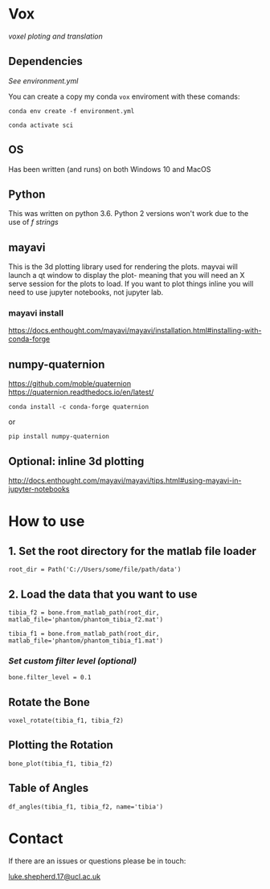 # Vox
*voxel ploting and translation*

## Dependencies 
*See environment.yml* 

You can create a copy my conda `vox` enviroment with these comands:

    conda env create -f environment.yml

    conda activate sci

## OS
Has been written (and runs) on both Windows 10 and MacOS

## Python
This was written on python 3.6. Python 2 versions won't work due to the use of *f strings*

## mayavi
This is the 3d plotting library used for rendering the plots. mayvai will launch a qt window to display the plot- meaning that you will need an X serve session for the plots to load. If you want to plot things inline you will need to use jupyter notebooks, not jupyter lab.

### mayavi install
https://docs.enthought.com/mayavi/mayavi/installation.html#installing-with-conda-forge
    
## numpy-quaternion 
https://github.com/moble/quaternion
https://quaternion.readthedocs.io/en/latest/

    conda install -c conda-forge quaternion
    
 or
 
    pip install numpy-quaternion
    
    
## Optional: inline 3d plotting
http://docs.enthought.com/mayavi/mayavi/tips.html#using-mayavi-in-jupyter-notebooks


# How to use

## 1. Set the root directory for the matlab file loader
    root_dir = Path('C://Users/some/file/path/data')

## 2. Load the data that you want to use
    tibia_f2 = bone.from_matlab_path(root_dir, matlab_file='phantom/phantom_tibia_f2.mat')

    tibia_f1 = bone.from_matlab_path(root_dir, matlab_file='phantom/phantom_tibia_f1.mat')

### *Set custom filter level (optional)*
    bone.filter_level = 0.1 

## Rotate the Bone
    voxel_rotate(tibia_f1, tibia_f2)

## Plotting the Rotation
    bone_plot(tibia_f1, tibia_f2)

## Table of Angles
    df_angles(tibia_f1, tibia_f2, name='tibia')


# Contact
If there are an issues or questions please be in touch:

luke.shepherd.17@ucl.ac.uk
